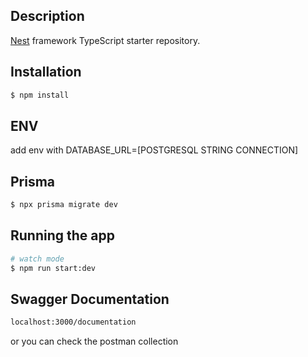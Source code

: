## Description

[Nest](https://github.com/nestjs/nest) framework TypeScript starter repository.

## Installation

```bash
$ npm install
```

## ENV
add env with DATABASE_URL=[POSTGRESQL STRING CONNECTION]

## Prisma
```bash
$ npx prisma migrate dev
```

## Running the app

```bash
# watch mode
$ npm run start:dev
```

## Swagger Documentation
```bash
localhost:3000/documentation
```
or you can check the postman collection

